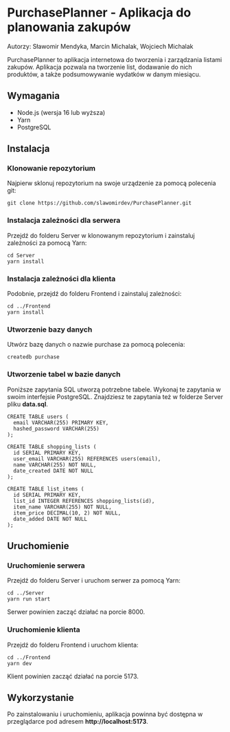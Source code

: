 # PurchasePlanner - Aplikacja do planowania zakupów
Autorzy: Sławomir Mendyka, Marcin Michalak, Wojciech Michalak

PurchasePlanner to aplikacja internetowa do tworzenia i zarządzania listami zakupów. Aplikacja pozwala na tworzenie list, dodawanie do nich produktów, a także podsumowywanie wydatków w danym miesiącu.

## Wymagania

- Node.js (wersja 16 lub wyższa)
- Yarn
- PostgreSQL

## Instalacja

### Klonowanie repozytorium

Najpierw sklonuj repozytorium na swoje urządzenie za pomocą polecenia git:
```
git clone https://github.com/slawomirdev/PurchasePlanner.git
```

### Instalacja zależności dla serwera

Przejdź do folderu Server w klonowanym repozytorium i zainstaluj zależności za pomocą Yarn:
```
cd Server
yarn install
```

### Instalacja zależności dla klienta

Podobnie, przejdź do folderu Frontend i zainstaluj zależności:
```
cd ../Frontend
yarn install
```

### Utworzenie bazy danych

Utwórz bazę danych o nazwie purchase za pomocą polecenia:
```
createdb purchase
```

### Utworzenie tabel w bazie danych

Poniższe zapytania SQL utworzą potrzebne tabele. Wykonaj te zapytania w swoim interfejsie PostgreSQL. Znajdziesz te zapytania też w folderze Server pliku **data.sql**.
```
CREATE TABLE users (
  email VARCHAR(255) PRIMARY KEY,
  hashed_password VARCHAR(255)
);

CREATE TABLE shopping_lists (
  id SERIAL PRIMARY KEY,
  user_email VARCHAR(255) REFERENCES users(email),
  name VARCHAR(255) NOT NULL,
  date_created DATE NOT NULL
);

CREATE TABLE list_items (
  id SERIAL PRIMARY KEY,
  list_id INTEGER REFERENCES shopping_lists(id),
  item_name VARCHAR(255) NOT NULL,
  item_price DECIMAL(10, 2) NOT NULL,
  date_added DATE NOT NULL
);
```

## Uruchomienie

### Uruchomienie serwera

Przejdź do folderu Server i uruchom serwer za pomocą Yarn:
```
cd ../Server
yarn run start
```
Serwer powinien zacząć działać na porcie 8000.

### Uruchomienie klienta

Przejdź do folderu Frontend i uruchom klienta:
```
cd ../Frontend
yarn dev
```
Klient powinien zacząć działać na porcie 5173.

## Wykorzystanie

Po zainstalowaniu i uruchomieniu, aplikacja powinna być dostępna w przeglądarce pod adresem **http://localhost:5173**.
